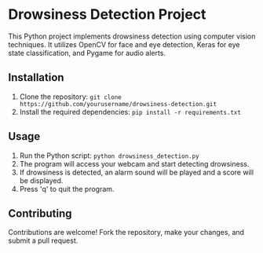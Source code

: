 # Drowsiness Detection Project

This Python project implements drowsiness detection using computer vision techniques. It utilizes OpenCV for face and eye detection, Keras for eye state classification, and Pygame for audio alerts.

## Installation

1. Clone the repository: `git clone https://github.com/yourusername/drowsiness-detection.git`
2. Install the required dependencies: `pip install -r requirements.txt`

## Usage

1. Run the Python script: `python drowsiness_detection.py`
2. The program will access your webcam and start detecting drowsiness.
3. If drowsiness is detected, an alarm sound will be played and a score will be displayed.
4. Press 'q' to quit the program.

## Contributing

Contributions are welcome! Fork the repository, make your changes, and submit a pull request.
